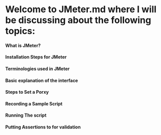 # Welcome to JMeter.md where I will be discussing about the following topics:

#### What is JMeter?

#### Installation Steps for JMeter

#### Terminologies used in JMeter

####  Basic explanation of the interface 

####  Steps to  Set a Porxy 

#### Recording a Sample Script 

#### Running The script

#### Putting Assertions to for validation 
